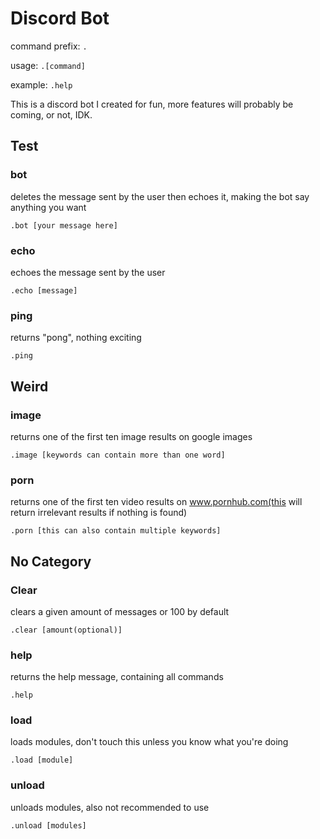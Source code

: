 # Discord Bot

command prefix: `.`

usage: `.[command]`

example: `.help`



This is a discord bot I created for fun, more features will probably be coming, or not, IDK.



## Test

### bot

deletes the message sent by the user then echoes it, making the bot say anything you want

`.bot [your message here]`

### echo

echoes the message sent by the user

`.echo [message]`

### ping

returns "pong", nothing exciting

`.ping`



## Weird

### image

returns one of the first ten image results on google images

`.image [keywords can contain more than one word]`

### porn

returns one of the first ten video results on www.pornhub.com(this will return irrelevant results if nothing is found)

`.porn [this can also contain multiple keywords]`



## No Category

### Clear

clears a given amount of messages or 100 by default

`.clear [amount(optional)]`

### help

returns the help message, containing all commands

`.help`

### load

loads modules, don't touch this unless you know what you're doing

`.load [module]`

### unload

unloads modules, also not recommended to use

`.unload [modules]`